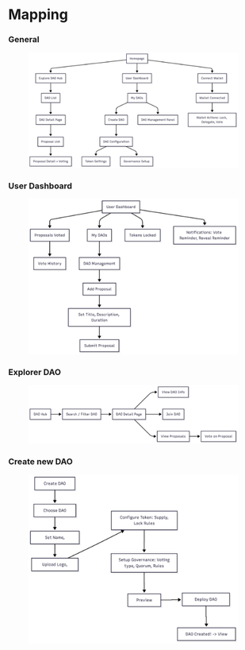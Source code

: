 # Mapping

### General&#x20;

<figure><img src="../.gitbook/assets/chart4.png" alt="" width="563"><figcaption></figcaption></figure>



### User Dashboard&#x20;

<figure><img src="../.gitbook/assets/chart1.png" alt="" width="563"><figcaption></figcaption></figure>

### Explorer DAO&#x20;

<figure><img src="../.gitbook/assets/chart3.png" alt="" width="563"><figcaption></figcaption></figure>



### Create new DAO&#x20;

<figure><img src="../.gitbook/assets/chart2.png" alt="" width="563"><figcaption></figcaption></figure>



